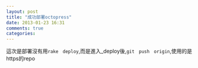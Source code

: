 ```yaml
---
layout: post
title: "成功部署octopress"
date: 2013-01-23 16:31
comments: true
categories: 
---
```

這次是部署沒有用`rake　deploy`,而是進入_deploy後,`git　push　origin`,使用的是https的repo
